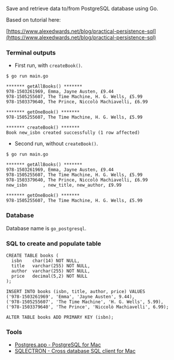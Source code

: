 Save and retrieve data to/from PostgreSQL database using Go.

Based on tutorial here:

[https://www.alexedwards.net/blog/practical-persistence-sql](https://www.alexedwards.net/blog/practical-persistence-sql)

### Terminal outputs

- First run, with `createBook()`.

```
$ go run main.go

******* getAllBooks() *******
978-1503261969, Emma, Jayne Austen, £9.44
978-1505255607, The Time Machine, H. G. Wells, £5.99
978-1503379640, The Prince, Niccolò Machiavelli, £6.99

******* getOneBook() *******
978-1505255607, The Time Machine, H. G. Wells, £5.99

******* createBook() *******
Book new_isbn created successfully (1 row affected)
```

- Second run, without `createBook()`.

```
$ go run main.go

******* getAllBooks() *******
978-1503261969, Emma, Jayne Austen, £9.44
978-1505255607, The Time Machine, H. G. Wells, £5.99
978-1503379640, The Prince, Niccolò Machiavelli, £6.99
new_isbn      , new_title, new_author, £9.99

******* getOneBook() *******
978-1505255607, The Time Machine, H. G. Wells, £5.99
```

### Database

Database name is `go_postgresql`.

### SQL to create and populate table

```
CREATE TABLE books (
  isbn    char(14) NOT NULL,
  title   varchar(255) NOT NULL,
  author  varchar(255) NOT NULL,
  price   decimal(5,2) NOT NULL
);

INSERT INTO books (isbn, title, author, price) VALUES
('978-1503261969', 'Emma', 'Jayne Austen', 9.44),
('978-1505255607', 'The Time Machine', 'H. G. Wells', 5.99),
('978-1503379640', 'The Prince', 'Niccolò Machiavelli', 6.99);

ALTER TABLE books ADD PRIMARY KEY (isbn);
```

### Tools

- [Postgres.app - PostgreSQL for Mac](https://postgresapp.com/)
- [SQLECTRON - Cross database SQL client for Mac](https://sqlectron.github.io/)
